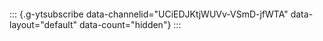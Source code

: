  

 

::: {.g-ytsubscribe data-channelid="UCiEDJKtjWUVv-VSmD-jfWTA" data-layout="default" data-count="hidden"}
:::

 
